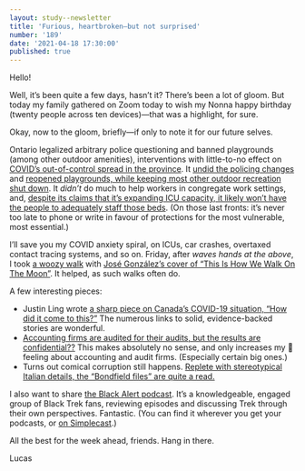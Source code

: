 ```yaml
---
layout: study--newsletter
title: 'Furious, heartbroken—but not surprised'
number: '189'
date: '2021-04-18 17:30:00'
published: true
---
```


Hello!

Well, it’s been quite a few days, hasn’t it? There’s been a lot of gloom. But today my family gathered on Zoom today to wish my Nonna happy birthday (twenty people across ten devices)—that was a highlight, for sure.

Okay, now to the gloom, briefly—if only to note it for our future selves.

Ontario legalized arbitrary police questioning and banned playgrounds (among other outdoor amenities), interventions with little-to-no effect on [COVID’s out-of-control spread in the province](https://www.cbc.ca/news/canada/toronto/ontario-pandemic-projections-1.5990969). It [undid the policing changes](https://www.cbc.ca/news/canada/toronto/ontario-police-random-spot-checks-1.5991872) and [reopened playgrounds, while keeping most other outdoor recreation shut down](https://www.cbc.ca/news/canada/toronto/ontario-restrictions-what-you-can-what-you-cannot-do-1.5991941). It _didn’t_ do much to help workers in congregate work settings, and, [despite its claims that it’s expanding ICU capacity, it likely won’t have the people to adequately staff those beds](https://www.cbc.ca/player/play/1884162627753). (On those last fronts: it’s never too late to phone or write in favour of protections for the most vulnerable, most essential.)

I’ll save you my COVID anxiety spiral, on ICUs, car crashes, overtaxed contact tracing systems, and so on. Friday, after _waves hands at the above_, I took [a woozy walk](https://frankchimero.com/blog/2013/woozy-walk/) with [José González’s cover of “This Is How We Walk On The Moon”](https://www.youtube.com/watch?v=rByhODV9M2w). It helped, as such walks often do.

A few interesting pieces:

- Justin Ling wrote [a sharp piece on Canada’s COVID-19 situation, “How did it come to this?”](https://www.macleans.ca/opinion/how-did-it-come-to-this/) The numerous links to solid, evidence-backed stories are wonderful.
- [Accounting firms are audited for their audits, but the results are confidential??](https://www.theglobeandmail.com/business/commentary/article-canadas-accounting-firm-problem-child-remains-a-mystery/) This makes absolutely no sense, and only increases my 🤨 feeling about accounting and audit firms. (Especially certain big ones.)
- Turns out comical corruption still happens. [Replete with stereotypical Italian details, the “Bondfield files” are quite a read.](https://www.theglobeandmail.com/business/article-the-secret-bondfield-files-records-outline-alleged-kickbacks-between/)

I also want to share [the Black Alert podcast](https://twitter.com/BlackAlertPod). It’s a knowledgeable, engaged group of Black Trek fans, reviewing episodes and discussing Trek through their own perspectives. Fantastic. (You can find it wherever you get your podcasts, or [on Simplecast](https://black-alert-podcast.simplecast.com/).)

All the best for the week ahead, friends. Hang in there.

Lucas